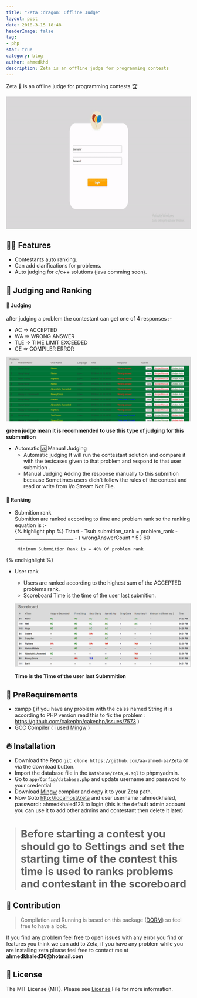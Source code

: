 ```yaml
---
title: "Zeta :dragon: Offline Judge"
layout: post
date: 2018-3-15 18:48
headerImage: false
tag:
- php
star: true
category: blog
author: ahmedkhd
description: Zeta is an offline judge for programming contests
---
```


Zeta :dragon: is an offline judge for programming contests :trophy:
<br>
<p align="center">
    <img src="https://raw.githubusercontent.com/aa-ahmed-aa/Zeta/master/screenshots/main.gif" alt="Landing Page" width="800" height="360" />
</p>

## :guardsman: Features
- Contestants auto ranking.
- Can add clarifications for problems.
- Auto judging for c/c++ solutions (java comming soon).

## :triangular_flag_on_post: Judging and Ranking
#### :pushpin: Judging
after judging a problem the contestant can get one of 4 responses :- <br>
- AC => ACCEPTED
- WA => WRONG ANSWER
- TLE => TIME LIMIT EXCEEDED
- CE => COMPILER ERROR

![Alt text](https://github.com/aa-ahmed-aa/Zeta/blob/master/screenshots/judge.PNG "Judge")

**green judge mean it is recommended to use this type of judging for this submmition**


- Automatic :vs: Manual Judging
    - Automatic judging
        It will run the contestant solution and compare it with the testcases given to that problem and respond to that user submition .<br>
    - Manual Judging
        Adding the response manually to this submition because Sometimes users didn't follow the rules of the contest and read or write from i/o Stream Not File.<br>

#### :oncoming_taxi: Ranking
- Submition rank <br>
    Submition are ranked according to time and problem rank so the ranking equation is :- <br>
{% highlight php %}
                                                     Tstart - Tsub
       submition_rank =   problem_rank    -    _________________________    -    (    wrongAnswerCount   *   5    )
                                                           60

       Minimum Submmition Rank is = 40% Of problem rank

{% endhighlight %}

- User rank <br>
    - Users are ranked according to the highest sum of the ACCEPTED problems rank.
    - Scoreboard Time is the time of the user last submition.

    ![Alt text](https://github.com/aa-ahmed-aa/Zeta/blob/master/screenshots/scoreboard.PNG "Judge")

    **Time is the Time of the user last Submmition**


## :rocket: PreRequirements
- xampp ( if you have any problem with the calss named String it is according to PHP version read this to fix the problem : https://github.com/cakephp/cakephp/issues/7573 )
- GCC Compiler ( i used <a href="https://nuwen.net/mingw.html" >Mingw</a> )

## :fire: Installation
- Download the Repo `git clone https://github.com/aa-ahmed-aa/Zeta` or via the download button.
- Import the database file in the `Database/zeta_4.sql` to phpmyadmin.
- Go to `app/Config/database.php` and update username and password to your credential
- Download <a href="https://nuwen.net/mingw.html" >Mingw</a> compiler and copy it to your Zeta path.
- Now Goto <a href="http://localhost/Zeta">http://localhost/Zeta</a> and user username : ahmedkhaled, password : ahmedkhaled123 to login (this is the default admin account you can use it to add other admins and contestant then delete it later)

> # Before starting a contest you should go to Settings and set the starting time of the contest this time is used to ranks problems and contestant in the scoreboard

## :construction: Contribution
> Compilation and Running is based on this package (<a href="https://github.com/aa-ahmed-aa/Dorm">DORM</a>) so feel free to have a look.<br>

If you find any problem feel free to open issues with any error you find or features you think we can add to Zeta, if you have any problem while you are installing zeta please feel free to contact me at __ahmedkhaled36@hotmail.com__


## :police_car: License
The MIT License (MIT). Please see [License](https://github.com/aa-ahmed-aa/Dorm/blob/master/LICENSE) File for more information.


